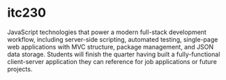 # itc230
JavaScript technologies that power a modern full-stack development workflow, including server-side scripting, automated testing, single-page web applications with MVC structure, package management, and JSON data storage. Students will finish the quarter having built a fully-functional client-server application they can reference for job applications or future projects.
